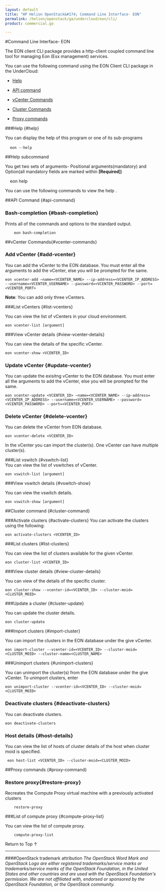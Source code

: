 ```yaml
---
layout: default
title: "HP Helion OpenStack&#174; Command Line Interface- EON"
permalink: /helion/openstack/ga/undercloud/eon/cli/
product: commercial.ga

---
```

<!--UNDER REVISION-->

<script>

function PageRefresh {
onLoad="window.refresh"
}

PageRefresh();

</script>

<!---
<p style="font-size: small;"> <a href="/helion/openstack/services/compute/overview/">&#9664; PREV</a> | <a href="/helion/openstack/services/overview/">&#9650; UP</a> | <a href="/helion/openstack/services/imaging/overview/"> NEXT &#9654</a> </p>

-->

#Command Line Interface- EON 


The EON client CLI package provides a http-client coupled command line tool for managing Eon (Esx management) services.
 
You can use the following command using the EON Client CLI package in the UnderCloud:


* [Help](#help)

* [API command](#api-command)

* [vCenter Commands](#vcenter-commands)

* [Cluster Commands](#cluster-commands)

* [Proxy commands](#proxy-command)
 
###Help {#help}

You can display the help of this program or one of its sub-programs

   	`eon --help `


##Help subcommand

You get two sets of arguments- Positional arguments(mandatory) and Option(all mandatory fields are marked within **[Required]**)

    eon help <sub-command> 


You can use the following commands to view the help .


##API Command {#api-command}

### Bash-completion {#bash-completion}

Prints all of the commands and options to the standard output.

		eon bash-completion


##vCenter Commands{#vcenter-commands}

### Add vCenter {#add-vcenter}

You can add the vCenter to the EON database. You must enter all the arguments to add the vCenter, else you will be prompted for the same. 

	eon vcenter-add –name=<VCENTER_NAME> --ip-address=<VCENTER_IP_ADDRESS> --username=<VCENTER_USERNAME> --password=<VCENTER_PASSWORD> --port=<VCENTER_PORT>

**Note**: You can add only three vCenters.

###List vCenters {#list-vcenters}

You can view the list of vCenters in your cloud environment. 


    eon vcenter-list [argument]


###View vCenter details {#view-vcenter-details}

You can view the details of the specific vCenter. 

	eon vcenter-show <VCENTER_ID>


### Update vCenter {#update-vcenter}

You can update the exisitng vCenter to the EON database. You must enter all the arguments to add the vCenter, else you will be prompted for the same. 

	eon vcenter-update <VCENTER_ID> –name=<VCENTER_NAME> --ip-address=<VCENTER_IP_ADDRESS> --username=<VCENTER_USERNAME> --password=<VCENTER_PASSWORD> --port=<VCENTER_PORT>

### Delete vCenter {#delete-vcenter}

You can delete the vCenter from EON database.  

	eon vcenter-delete <VCENTER_ID>

In the vCenter you can import the cluster(s). One vCenter can have multiple cluster(s).

###List vswitch {#vswitch-list}        
You can view the list of vswitches of vCenter.

    eon vswitch-list [argument]

###View vswitch details {#vswitch-show}        

You can view the vswitch details.

	eon vswitch-show [argument]



##Cluster command {#cluster-command}

###Activate clusters {#activate-clusters}
You can activate the clusters using the following:

	eon activate-clusters <VCENTER_ID>


###List clusters {#list-clusters}

You can view the list of clusters available for the given vCenter. 

	eon cluster-list <VCENTER_ID>

###View cluster details {#view-cluster-details}

You can view of the details of the specific cluster. 

	eon cluster-show --vcenter-id=<VCENTER_ID> --cluster-moid=<CLUSTER_MOID>

###Update a cluster {#cluster-update}

You can update the cluster details. 

	eon cluster-update

###Import clusters {#import-cluster}

You can import the clusters in the EON database under the give vCenter. 

	eon import-cluster --vcenter-id=<VCENTER_ID> --cluster-moid=<CLUSTER_MOID> --cluster-name=<CLUSTER_NAME>

###Unimport clusters {#unimport-clusters}

You can unimport the cluster(s) from the EON database under the give vCenter. To unimport  clusters, enter

	eon unimport-cluster --vcenter-id=<VCENTER_ID> --cluster-moid=<CLUSTER_MOID>

### Deactivate clusters {#deactivate-clusters}
You can deactivate clusters.   

 	eon deactivate-clusters

### Host details {#host-details}

You can view the list of hosts of cluster details of the host when cluster moid is specified.

	 eon host-list <VCENTER_ID> --cluster-moid=<CLUSTER_MOID>
             

##Proxy commands {#proxy-command}

### Restore proxy{#restore-proxy}       

Recreates the Compute Proxy virtual machine with a previously activated clusters

		restore-proxy 

###List of compute proxy {#compute-proxy-list}  

You can view the list of compute proxy.

		compute-proxy-list


<a href="#top" style="padding:14px 0px 14px 0px; text-decoration: none;"> Return to Top &#8593; </a>


----
####OpenStack trademark attribution
*The OpenStack Word Mark and OpenStack Logo are either registered trademarks/service marks or trademarks/service marks of the OpenStack Foundation, in the United States and other countries and are used with the OpenStack Foundation's permission. We are not affiliated with, endorsed or sponsored by the OpenStack Foundation, or the OpenStack community.*
